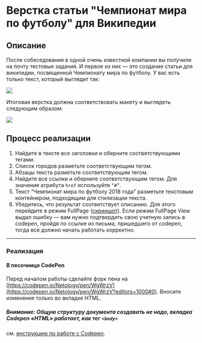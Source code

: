 # Верстка статьи "Чемпионат мира по футболу" для Википедии

## Описание

После собеседования в одной очень известной компании вы получили на почту тестовые задания. И первое из них &mdash; это создание статьи для википедии, посвященной Чемпионату мира по футболу. У вас есть только текст, который выглядит так:

![](https://github.com/netology-code/pcsdev-homeworks/blob/master/pcsdev_html/sources/1-2/championship-task.jpg)

Итоговая верстка должна соответствовать макету и выглядеть следующим образом:

![](https://github.com/netology-code/pcsdev-homeworks/blob/master/pcsdev_html/sources/1-2/championship-result-2.jpg)

## Процесс реализации

1. Найдите в тексте все заголовки и оберните соответствующими тегами.
2. Список городов разметьте соответствующим тегом.
3. Абзацы текста разметьте соответствующим тегом.
4. Найдите все ссылки и оберните соответствующим тегом. Для значения атрибута `href` используйте `“#”`.
5. Текст “Чемпионат мира по футболу 2018 года” разметьте текстовым контейнером, подходящим для стилизации текста.
6. Убедитесь, что результат соответствует описанию. Для этого перейдите в режим FullPage ([скриншот](/pcsdev_html/sources/screen.md)). Если режим FullPage View выдал ошибку — вам нужно подтвердить свою учетную запись в codepen, пройдя по ссылке из письма, пришедшего от codepen, тогда все должно начать работать корректно.


---

### Реализация

#### В песочнице CodePen

Перед началом работы сделайте форк пена на [https://codepen.io/Netology/pen/WgWrzV](https://codepen.io/Netology/pen/WgWrzV?editors=1000#0). Вносите изменения только во вкладке HTML.

##### Внимание: Общую структуру документа создавать не надо, вкладка Codepen «HTML» работает, как тег `<body>`
см. [инструкцию по работе с Codepen](https://github.com/netology-code/guides/tree/master/codepen).
